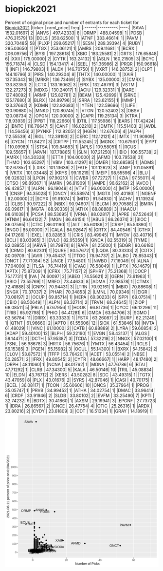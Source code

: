 # biopick2021
Percent of original price and number of entrants for each ticket for [Biopick2021](https://twitter.com/hashtag/Biopick2021)
|ticker | nrml_price| freq|
|:------|----------:|----:|
|SAVA   | 1532.01697|    2|
|ANVS   |  497.42333|    8|
|ORMP   |  488.04598|    1|
|PDSB   |  476.31579|   13|
|EOLS   |  350.62500|    1|
|ATNF   |  333.46614|    1|
|PAVM   |  320.70485|   58|
|PLXP   |  299.65217|    1|
|SESN   |  289.39394|    4|
|RUBY   |  285.03650|    1|
|PTGX   |  253.06121|    1|
|AMRS   |  209.11681|    1|
|BCRX   |  206.09756|    7|
|BYSI   |  197.28618|    1|
|XBIO   |  183.25581|    2|
|GRTS   |  176.65848|    6|
|XXII   |  175.00000|    2|
|CYTK   |  163.24132|    1|
|ASLN   |  160.21505|    3|
|BCYC   |  156.71874|    4|
|CLSD   |  154.13417|    4|
|SEEL   |  151.36986|    2|
|PRQR   |  150.96618|    1|
|INFI   |  146.79803|    1|
|ALDX   |  146.70750|    1|
|VXRT   |  146.28752|    2|
|CLPT   |  144.10796|    3|
|PIRS   |  140.29304|    8|
|THTX   |  140.00000|    1|
|XAIR   |  137.35343|   18|
|MRKR   |  136.73469|    2|
|SYBX   |  135.00000|    2|
|CMRX   |  133.82353|    2|
|LCTX   |  133.16062|    3|
|EPIX   |  132.49791|    3|
|VSTM   |  132.27273|    3|
|MDXG   |  130.24017|    1|
|ACIU   |  129.32331|    1|
|DARE   |  127.48092|    1|
|ARMP   |  125.82781|    2|
|BEAM   |  125.42699|    1|
|SRNE   |  125.17680|    3|
|BLRX   |  124.89796|    3|
|SRRA   |  123.62155|    1|
|IMMP   |  123.37662|    2|
|KDMN   |  122.92683|    1|
|YTEN   |  122.59696|    1|
|LIFE   |  120.90680|    5|
|MNKD   |  120.80745|    1|
|VTGN   |  120.52402|    3|
|OBSV   |  120.08734|    2|
|OPGN   |  120.00000|    2|
|CAPR   |  119.25134|    3|
|KTRA   |  118.93939|    2|
|PPBT   |  118.22660|    1|
|DTIL   |  117.55986|    1|
|EARS   |  117.42424|    2|
|BNTC   |  116.76647|    5|
|CANF   |  116.02210|    2|
|DMTK   |  115.51403|    2|
|AVDL   |  114.56456|    3|
|PYNKF  |  112.82051|    2|
|HGEN   |  112.67606|    4|
|AUPH   |  112.55539|    4|
|RIGL   |  112.39193|    2|
|CERC   |  112.12121|    4|
|IMTX   |  111.90909|    6|
|CYCN   |  111.84211|    3|
|CRTPF  |  111.55245|    2|
|MGNX   |  110.67567|    1|
|EYPT   |  110.09989|    1|
|STSA   |  109.84683|    1|
|APLS   |  109.58051|    1|
|RCUS   |  109.55657|    1|
|ARVN   |  107.78865|    1|
|SLN    |  107.21250|    1|
|IBIO   |  106.55738|    2|
|AMRX   |  104.30328|    1|
|ETTX   |  104.00000|    2|
|AFMD   |  103.79538|   31|
|THMO   |  103.65297|    1|
|VBIV   |  103.41297|    8|
|OMER   |  102.68595|    1|
|ADMS   |  102.67857|    1|
|LXRX   |  101.13636|    2|
|FATE   |  101.12623|    3|
|ANIP   |  101.05891|    1|
|VKTX   |  101.03448|    2|
|KRYS   |   99.19219|    1|
|MEIP   |   98.55596|    4|
|BLU    |   98.02632|    3|
|LPCN   |   97.90210|    1|
|CWBR   |   97.72727|    1|
|KZIA   |   97.55011|    4|
|CTSO   |   96.89367|    1|
|AMRN   |   96.81909|    1|
|AMPE   |   96.62162|    2|
|AVCO   |   96.42857|    1|
|ALRN   |   96.19048|    4|
|VTVT   |   96.00000|    4|
|MTP    |   95.00000|    1|
|CNSP   |   94.35028|    1|
|ONCY   |   93.58974|    1|
|MGTX   |   92.40180|    1|
|NGENF  |   92.00000|    2|
|SCYX   |   91.91074|    1|
|MITO   |   91.54930|    1|
|ACHV   |   91.13924|    2|
|CLBS   |   90.97222|    3|
|NBIX   |   90.94607|    1|
|BLCM   |   89.70588|    2|
|BMRN   |   89.09617|    1|
|MGTA   |   88.90339|    3|
|ATHX   |   88.88889|    3|
|HAACU  |   88.61038|    1|
|PCSA   |   88.53695|    1|
|VRNA   |   88.02817|    2|
|APRE   |   87.52643|    1|
|ATNM   |   86.64122|    7|
|IMGN   |   86.46154|    1|
|ABUS   |   86.26374|    3|
|BIOC   |   86.07595|    1|
|CTIC   |   86.01190|    1|
|ALT    |   85.60189|    2|
|CRSP   |   85.53890|    1|
|BNGO   |   85.00000|    7|
|CALA   |   84.92647|    5|
|GRTX   |   84.40546|    1|
|GTHX   |   84.17266|    1|
|EXEL   |   83.82853|    1|
|CRIS   |   83.49945|   11|
|MYOV   |   83.40716|    1|
|BCLI   |   83.03965|    3|
|EVLO   |   82.95359|    1|
|GNCA   |   82.55319|    3|
|TYME   |   82.08955|    3|
|ARWR   |   81.79874|    8|
|RAFA   |   81.25000|    1|
|SDGR   |   80.66180|    1|
|CRMD   |   80.62331|    1|
|QURE   |   80.57672|    1|
|LQDA   |   80.33333|    2|
|CDTX   |   80.09709|    1|
|AVIR   |   79.45437|    1|
|TTOO   |   78.94737|    2|
|ALBO   |   78.85343|    1|
|ONCT   |   77.71084|   52|
|JNCE   |   77.54801|    1|
|NWBO   |   77.16049|    9|
|ALNA   |   77.04000|    2|
|TLSA   |   76.74419|    1|
|CVAC   |   76.58049|    1|
|LPTX   |   76.14679|   11|
|APTX   |   75.87209|    1|
|CFRX   |   75.71157|    2|
|SPHRY  |   75.21368|    1|
|COCP   |   75.17731|    1|
|IVA    |   74.60097|    2|
|ABEO   |   74.55621|    2|
|GERN   |   73.61963|    1|
|ABIO   |   73.55769|    1|
|MREO   |   73.44633|    8|
|ADMA   |   72.98578|    1|
|CTMX   |   72.41888|    3|
|GNPX   |   70.94431|    3|
|LTRN   |   70.92161|    1|
|MBIO   |   70.88608|    1|
|SNGX   |   70.37037|    2|
|PHAR   |   70.34853|    2|
|LMNL   |   70.09346|    1|
|EIGR   |   70.08197|    2|
|OCUP   |   69.85714|    1|
|HEPA   |   69.30233|    6|
|SPPI   |   69.07514|    1|
|CBIO   |   68.50649|    1|
|ALPN   |   68.32714|    2|
|TRVN   |   68.24645|    1|
|ZIOP   |   68.08511|    5|
|PBLA   |   67.67956|    1|
|HOOK   |   66.81736|    1|
|CYCC   |   66.12296|   11|
|TRIB   |   65.92798|    1|
|PHIO   |   64.41281|    6|
|GMDA   |   63.64706|    3|
|SGMO   |   63.56784|   11|
|DRRX   |   63.33333|    1|
|FSTX   |   63.26087|    2|
|SURF   |   62.21249|    1|
|QTNT   |   61.96660|    2|
|APTO   |   61.55606|   12|
|SIOX   |   61.53846|   18|
|NVTA   |   61.48029|    1|
|VINC   |   61.10000|    2|
|CATB   |   60.88889|    2|
|LYRA   |   59.60854|    2|
|ADAP   |   59.40100|   12|
|BLPH   |   59.22190|    1|
|EVGN   |   58.43137|    1|
|ALGS   |   58.14471|    2|
|DCTH   |   57.95387|    3|
|TCDA   |   57.32218|    2|
|NNOX   |   57.02100|    1|
|PSNL   |   56.98678|    3|
|HRTX   |   56.75676|    1|
|YMTX   |   56.43454|    1|
|RGLS   |   56.15385|    3|
|PGEN   |   55.15982|    3|
|OCUL   |   55.14300|    1|
|BXRX   |   54.15842|    2|
|CLOV   |   53.87572|    1|
|TFFP   |   53.76420|    1|
|ACET   |   53.05514|    2|
|NBSE   |   50.28571|    2|
|IFRX   |   49.80545|    2|
|CYTR   |   48.66667|    1|
|HARP   |   48.17480|    2|
|ORPH   |   48.11060|    1|
|NCNA   |   48.01762|    1|
|MDNA   |   47.76786|    6|
|BTAI   |   47.71292|    1|
|CLRB   |   47.34300|    5|
|KALA   |   46.50146|   10|
|TRIL   |   45.08834|   10|
|ELDN   |   43.76712|    2|
|XERS   |   43.50282|    8|
|SDC    |   43.49315|    1|
|TGTX   |   43.47059|    8|
|PLX    |   43.01676|    2|
|SYRS   |   42.87046|    1|
|CASI   |   40.70175|    1|
|BCEL   |   36.08117|    1|
|TCON   |   35.60606|   10|
|ONCS   |   35.37964|    1|
|PROG   |   35.05747|    1|
|PRVB   |   34.99452|    1|
|ATHA   |   34.02754|    1|
|DMAC   |   33.96414|    6|
|CRDF   |   33.91946|    2|
|SLDB   |   33.80102|    2|
|EVFM   |   33.25490|    7|
|KPTI   |   32.74232|    9|
|BDTX   |   30.41860|    1|
|AXSM   |   29.19941|    3|
|EPGNF  |   27.73723|    1|
|IDRA   |   26.86567|    2|
|CNCE   |   26.47754|    4|
|OTIC   |   25.26316|    1|
|ARDX   |   23.80216|    2|
|CYDY   |   23.61809|    3|
|ODT    |   16.51334|    1|
|GRAY   |   14.18919|    1|
![retvspicks](biopicks.png?raw=true)
